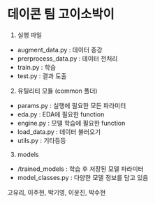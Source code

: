 # 데이콘 팀 고이소박이

1. 실행 파일

- augment_data.py : 데이터 증강
- prerprocess_data.py : 데이터 전처리 
- train.py : 학습
- test.py : 결과 도출

2. 유틸리티 모듈 (common 폴더)

- params.py : 실행에 필요한 모든 파라미터
- eda.py : EDA에 필요한 function
- engine.py :  모델 학습에 필요한 function
- load_data.py : 데이터 불러오기
- utils.py : 기타등등

3. models

- /trained_models : 학습 후 저장된 모델 파라미터
- model_classes.py : 다양한 모델 정보를 담고 있음

고유리, 이주현, 박기영, 이윤진, 박수현
